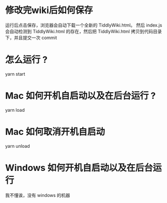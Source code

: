 # 修改完wiki后如何保存
运行后点击保存，浏览器会自动下载一个全新的 TiddlyWiki.html。
然后 index.js 会自动检测到 TiddlyWiki.html 的存在，然后把 TiddlyWiki.html 拷贝到代码目录下，并且提交一次 commit

# 怎么运行 ? 
yarn start

# Mac 如何开机自启动以及在后台运行 ?
yarn load

# Mac 如何取消开机自启动
yarn unload

# Windows 如何开机自启动以及在后台运行
我不懂诶，没有 windows 的机器
